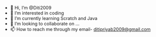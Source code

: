 - 👋 Hi, I’m @Diti2009
- 👀 I’m interested in coding
- 🌱 I’m currently learning Scratch and Java
- 💞️ I’m looking to collaborate on ...
- 📫 How to reach me through my email- ditipriyab2009@gmail.com

<!---
Diti2009/Diti2009 is a ✨ special ✨ repository because its `README.md` (this file) appears on your GitHub profile.
You can click the Preview link to take a look at your changes.
--->
